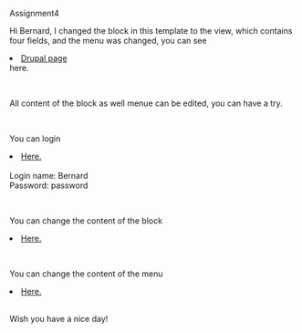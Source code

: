 Assignment4


Hi Bernard, I changed the block in this template to the view, which contains four fields, and the menu was changed, you can see <li><a href="http://dev-shirleyshi.pantheonsite.io/">Drupal page </a></li> here. 

<br />

All content of the block as well menue can be edited, you can have a try.

<br />

You can login <li><a href="http://dev-shirleyshi.pantheonsite.io/user/login/">Here.</a></li>
<br />
Login name: Bernard <br />
Password: password

<br />

You can change the content of the block <li><a href="http://dev-shirleyshi.pantheonsite.io/#overlay=node/21/edit%3Fdestination%3Dadmin/content/">Here.</a></li>

<br />

You can change the content of the menu <li><a href="http://dev-shirleyshi.pantheonsite.io/user#overlay=admin/structure/menu/manage/main-menu/">Here.</a></li>

<br />
Wish you have a nice day!